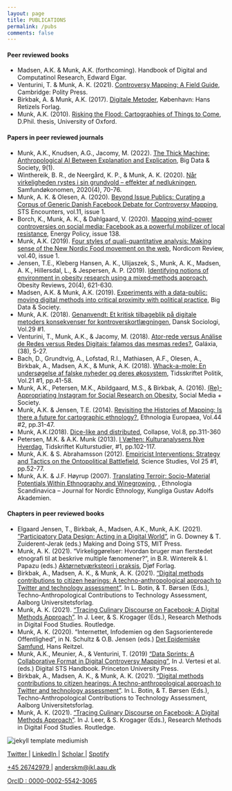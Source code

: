 ```yaml
---
layout: page
title: PUBLICATIONS
permalink: /pubs
comments: false
---
```



<div class="row justify-content-between">
<div class="col-md-8 pr-5">


<h4>Peer reviewed books</h4>

<ul>
  <li>Madsen, A.K. & Munk, A.K. (forthcoming). Handbook of Digital and Computatinol Research, Edward Elgar.</li>
  <li>Venturini, T. & Munk, A. K. (2021). <a target="_blank" href="https://books.google.dk/books?id=eo1SEAAAQBAJ&lpg=PP1&pg=PP1#v=onepage&q&f=false">Controversy Mapping: A Field Guide</a>, Cambridge: Polity Press.</li>
  <li>Birkbak, A. & Munk, A.K. (2017). <a target="_blank" href="https://hansreitzel.dk/products/digitale-metoder-bog-36249-9788741258218">Digitale Metoder</a>, København: Hans Retizels Forlag. </li>
  <li>Munk, A.K. (2010). <a target="_blank" href="https://ora.ox.ac.uk/objects/uuid:55c2df2e-3506-4a93-8cab-37f133866182/download_file?safe_filename=Munk_RiskingTheFloodORA.pdf&file_format=application%2Fpdf&type_of_work=Thesis">Risking the Flood: Cartographies of Things to Come</a>, D.Phil. thesis, University of Oxford.</li>
</ul>  

<h4>Papers in peer reviewed journals</h4>

<ul>
  <li>Munk, A.K., Knudsen, A.G., Jacomy, M. (2022). <a target="_blank" href="https://journals.sagepub.com/doi/full/10.1177/20539517211069891">The Thick Machine: Anthropological AI Between Explanation and Explication</a>, Big Data & Society, 9(1).</li>
  <li>Winthereik, B. R., de Neergård, K. P., & Munk, A. K. (2020). <a target="_blank" href="https://tidsskrift.dk/samfundsokonomen/article/view/123563">Når virkeligheden rystes i sin grundvold – effekter af nedlukningen</a>, Samfundøkonomen, 2020(4), 70-76.</li>
  <li>Munk, A. K. & Olesen, A. (2020). <a target="_blank" href="https://www.dasts.dk/wp-content/uploads/3_Beyond-issues_FV_1.pdf">Beyond Issue Publics: Curating a Corpus of Generic Danish Facebook Debate for Controversy Mapping</a>, STS Encounters, vol.11, issue 1.</li>
  <li>Borch, K., Munk, A. K., & Dahlgaard, V. (2020). <a target="_blank" href="https://www.sciencedirect.com/science/article/abs/pii/S0301421519308055">Mapping wind-power controversies on social media: Facebook as a powerful mobilizer of local resistance</a>, Energy Policy, issue 138.</li>
  <li>Munk, A.K. (2019).  <a target="_blank" href="https://www.sciendo.com/article/10.2478/nor-2019-0020">Four styles of quali-quantitative analysis: Making sense of the New Nordic Food movement on the web</a>, Nordicom Review, vol.40, issue 1.</li>
  <li>Jensen, T.E., Kleberg Hansen, A. K., Ulijaszek, S., Munk, A. K., Madsen, A. K., Hillersdal, L., & Jespersen, A. P. (2019). <a target="_blank" href="https://vbn.aau.dk/ws/portalfiles/portal/343715803/Identifying_notions_of_obesity.pdf">Identifying notions of environment in obesity research using a mixed‐methods approach</a>, Obesity Reviews, 20(4), 621-630.</li>
  <li>Madsen, A.K. & Munk, A.K. (2019). <a target="_blank" href="https://journals.sagepub.com/doi/10.1177/2053951718825357">Experiments with a data-public: moving digital methods into critical proximity with political practice</a>, Big Data & Society.</li>
  <li>Munk, A.K. (2018). <a target="_blank" href="https://rauli.cbs.dk/index.php/dansksociologi/article/view/5722">Genanvendt: Et kritisk tilbageblik på digitale metoders konsekvenser for kontroverskortlægningen</a>, Dansk Sociologi, Vol.29 #1.</li>
  <li>Venturini, T., Munk, A.K., & Jacomy, M. (2018). <a target="_blank" href="https://revistas.pucsp.br/index.php/galaxia/article/view/36645">Ator-rede versus Análise de Redes versus Redes Digitais: falamos das mesmas redes?</a>, Galáxia, (38), 5-27. </li>
  <li>Bach, D., Grundtvig, A., Lofstad, R.I., Mathiasen, A.F., Olesen, A., Birkbak, A., Madsen, A.K., & Munk, A.K. (2018). <a target="_blank" href="https://tidsskrift.dk/politik/article/view/106144">Whack-a-mole: En undersøgelse af falske nyheder og deres økosystem</a>, Tidsskriftet Politik, Vol.21 #1, pp.41-58.</li>
  <li>Munk, A.K., Petersen, M.K., Abildgaard, M.S., & Birkbak, A. (2016). <a target="_blank" href="https://www.researchgate.net/publication/304918866_Re-Appropriating_Instagram_for_Social_Research_Three_Methods_for_Studying_Obesogenic_Environments"> (Re)-Appropriating Instagram for Social Research on Obesity</a>, Social Media + Society.</li>
  <li>Munk, A.K. & Jensen, T.E. (2014). <a target="_blank" href="https://ee.openlibhums.org/article/id/1125/">Revisiting the Histories of Mapping: Is there a future for cartographic ethnology?</a>, Ethnologia Europaea, Vol.44 #2, pp.31-47.</li>
  <li>Munk, A.K.(2018). <a target="_blank" href="https://www.urbanomic.com/chapter/collapse-viii-anders-kristian-munk-dice-like-and-distributed/">Dice-like and distributed</a>, Collapse, Vol.8, pp.311-360</li>
  <li>Petersen, M.K. & A.K. Munk (2013). <a target="_blank" href="https://tidsskrift.dk/fn/article/view/8142">I Vælten: Kulturanalysens Nye Hverdag</a>, Tidskriftet Kulturstudier, #1, pp.102-117.</li>
  <li>Munk, A.K. & S. Abrahamsson (2012). <a target="_blank" href="https://sciencetechnologystudies.journal.fi/article/view/55281"> Empiricist Interventions: Strategy and Tactics on the Ontopolitical Battlefield</a>, Science Studies, Vol 25 #1, pp.52-77.</li>
  <li>Munk, A.K. & J.F. Høyrup (2007). <a target="_blank" href="https://www.academia.edu/2237975/Translating_Terroir_Sociomaterial_Potentials_in_Ethnography_and_Wine_growing">Translating Terroir: Socio-Material Potentials Within Ethnography and Winegrowing</a>, , Ethnologia Scandinavica – Journal for Nordic Ethnology, Kungliga Gustav Adolfs Akademien.</li>


</ul>  

<h4>Chapters in peer reviewed books</h4>

<ul>
  <li>Elgaard Jensen, T., Birkbak, A., Madsen, A.K., Munk, A.K. (2021). <a target="_blank" href="https://vbn.aau.dk/ws/portalfiles/portal/437610441/2021_PARTICIPATORY_DATA_DESIGN_Acting_in_a_Digital_World.pdf">”Participatory Data Design: Acting in a Digital World”</a>, in G. Downey & T. Zuiderent-Jerak (eds.) Making and Doing STS, MIT Press.</li>
  <li>Munk, A. K. (2021). “Virkeliggørelser: Hvordan bruger man flerstedet etnografi til at beskrive multiple fænomener?”, in B.R. Wintereik & I. Papazu (eds.) <a target="_blank" href="https://www.djoef-forlag.dk/book-info/aktornetvaerksteori">Aktørnetværksteori i praksis</a>, Djøf Forlag.</li>
  <li>Birkbak, A., Madsen, A. K., & Munk, A. K. (2021). <a target="_blank" href="https://vbn.aau.dk/ws/portalfiles/portal/423678491/2021_Digital_Methods_Contributions_to_Citizen_Hearings_A_TechnoAnthropological_Approach_to_Twitter_and_Technology_Assessment.pdf">“Digital methods contributions to citizen hearings: A techno-anthropological approach to Twitter and technology assessment”</a>. In L. Botin, & T. Børsen (Eds.), Techno-Anthropological Contributions to Technology Assessment, Aalborg Universitetsforlag.</li>
  <li>Munk, A. K. (2021). <a target="_blank" href="https://vbn.aau.dk/ws/portalfiles/portal/427726913/Munk_TracingCulinaryDiscourse_Final.pdf"> “Tracing Culinary Discourse on Facebook: A Digital Methods Approach”</a>. In J. Leer, & S. Krogager (Eds.), Research Methods in Digital Food Studies. Routledge.</li>
  <li>Munk, A. K. (2020). “Internettet, Infodemien og den Sagsorienterede Offentlighed”, in N. Schultz & O.B. Jensen (eds.) <a target="_blank" href="https://vbn.aau.dk/ws/portalfiles/portal/437610441/2021_PARTICIPATORY_DATA_DESIGN_Acting_in_a_Digital_World.pdf">Det Epidemiske Samfund</a>, Hans Reitzel.</li>
  <li>Munk, A.K., Meunier, A., & Venturini, T. (2019) <a target="_blank" href="https://digitalsts.net/wp-content/uploads/2019/11/30_digitalSTS_Data-Sprints.pdf">“Data Sprints: A Collaborative Format in Digital Controversy Mapping”</a>, In J. Vertesi et al. (eds.) Digital STS Handbook. Princeton University Press.</li>

  <li>Birkbak, A., Madsen, A. K., & Munk, A. K. (2021). <a target="_blank" href="https://vbn.aau.dk/ws/portalfiles/portal/423678491/2021_Digital_Methods_Contributions_to_Citizen_Hearings_A_TechnoAnthropological_Approach_to_Twitter_and_Technology_Assessment.pdf">“Digital methods contributions to citizen hearings: A techno-anthropological approach to Twitter and technology assessment”</a>. In L. Botin, & T. Børsen (Eds.), Techno-Anthropological Contributions to Technology Assessment, Aalborg Universitetsforlag.</li>
  <li>Munk, A. K. (2021). <a target="_blank" href="https://vbn.aau.dk/ws/portalfiles/portal/427726913/Munk_TracingCulinaryDiscourse_Final.pdf"> “Tracing Culinary Discourse on Facebook: A Digital Methods Approach”</a>. In J. Leer, & S. Krogager (Eds.), Research Methods in Digital Food Studies. Routledge.</li>
</ul>  
</div>

<div class="col-md-4">

<div class="sticky-top sticky-top-80">

<p class="mb-5"><img class="shadow-lg" src="{{site.baseurl}}/assets/images/logo4.png" alt="jekyll template mediumish" /></p>

<p><a target="_blank" href="https://twitter.com/AndersKMunk">Twitter <i class="fab fa-twitter"></i></a> &#124; <a target="_blank" href="https://www.linkedin.com/in/akmunk/">LinkedIn <i class="fab fa-linkedin"></i></a> &#124; <a target="_blank" href="https://scholar.google.com/citations?user=zMNHCokAAAAJ">Scholar <i class="ai ai-google-scholar"></i></a> &#124; <a target="_blank" href="https://open.spotify.com/artist/4ZiE8tzaRquJl7KPoZXNnQ?si=X05TEs6cR_6ywxuC2SlNAQ">Spotify <i class="fab fa-spotify"></i></a></p>

<p> <a href="tel:+45 26742979">+45 26742979 <i class="fa fa-phone"></i></a> &#124; <a href="mailto:anderskm@ikl.aau.dk">anderskm@ikl.aau.dk <i class="fa fa-envelope"></i></a> </p>

<p><a target="_blank" href="https://orcid.org/0000-0002-5542-3065">OrcID <i class="ai ai-orcid"></i>: 0000-0002-5542-3065</a></p>

</div>
</div>
</div>

